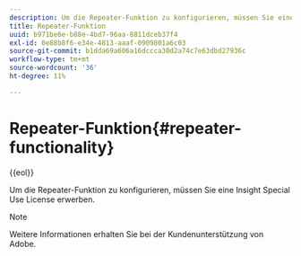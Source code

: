 ```yaml
---
description: Um die Repeater-Funktion zu konfigurieren, müssen Sie eine Insight Special Use License erwerben.
title: Repeater-Funktion
uuid: b971be6e-b88e-4bd7-96aa-8811dceb37f4
exl-id: 0e88b8f6-e34e-4813-aaaf-0909801a6c03
source-git-commit: b1dda69a606a16dccca30d2a74c7e63dbd27936c
workflow-type: tm+mt
source-wordcount: '36'
ht-degree: 11%

---
```


# Repeater-Funktion{#repeater-functionality}

{{eol}}

Um die Repeater-Funktion zu konfigurieren, müssen Sie eine Insight Special Use License erwerben.

>[!NOTE]
>
>Weitere Informationen erhalten Sie bei der Kundenunterstützung von Adobe.
